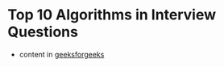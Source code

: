 # Top 10 Algorithms in Interview Questions

- content in [geeksforgeeks](https://www.geeksforgeeks.org/top-10-algorithms-in-interview-questions/)
